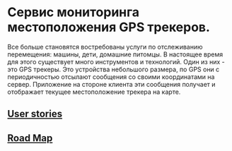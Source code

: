 # Сервис мониторинга местоположения GPS трекеров.

Все больше становятся востребованы услуги по отслеживанию перемещения: машины, дети, домашние питомцы. В настоящее время для этого существует много инструментов и технологий. Один из них - это GPS трекеры. Это устройства небольшого размера, по GPS они с периодичностью отсылают сообщения со своими координатами на сервер. Приложение на стороне клиента эти сообщения получает и отображает текущее местоположение трекера на карте.

## [User stories](https://github.com/WeAreExcitement/OurInternshipProject/blob/master/Documents/UserStories.md)
## [Road Map](https://github.com/WeAreExcitement/OurInternshipProject/Documents/blob/master/RoadMap.md)
